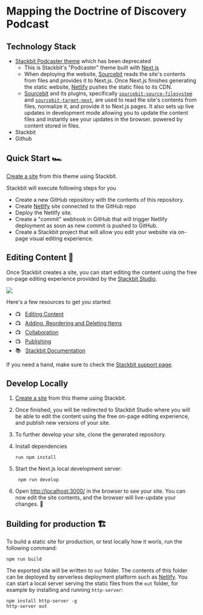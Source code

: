 # Mapping the Doctrine of Discovery Podcast

## Technology Stack

* [Stackbit Podcaster theme](https://github.com/stackbit-themes/podcaster-nextjs) which has been deprecated
  * This is Stackbit's "Podcaster" theme built with [Next.js](https://nextjs.org/)
  * When deploying the website, [Sourcebit](https://github.com/stackbithq/sourcebit)
  reads the site's contents from files and provides it to Next.js. Once Next.js
  finishes generating the static website, [Netlify](https://www.netlify.com) pushes
  the static files to its CDN.
  * [Sourcebit](https://github.com/stackbithq/sourcebit) and its plugins, specifically
  [`sourcebit-source-filesystem`](https://github.com/stackbithq/sourcebit-source-filesystem)
  and [`sourcebit-target-next`](https://github.com/stackbithq/sourcebit-target-next),
  are used to read the site's contents from files, normalize it, and provide it to
  Next.js pages. It also sets up live updates in development mode allowing you to
  update the content files and instantly see your updates in the browser.
powered by content stored in files.
* Stackbit
* Github





## Quick Start 🏎

[Create a site](https://app.stackbit.com/create?theme=https://github.com/stackbit-themes/podcaster-nextjs&utm_source=theme-readme&utm_medium=referral&utm_campaign=stackbit_themes) from this theme using Stackbit.

Stackbit will execute following steps for you

- Create a new GitHub repository with the contents of this repository.
- Create [Netlify](https://www.netlify.com) site connected to the GitHub repo
- Deploy the Netlify site.
- Create a "commit" webhook in GitHub that will trigger Netlify deployment as
  soon as new commit is pushed to GitHub.
- Create a Stackbit project that will allow you edit your website via on-page
  visual editing experience.


## Editing Content 📝

Once Stackbit creates a site, you can start editing the content using the free
on-page editing experience provided by the [Stackbit Studio](https://stackbit.com?utm_source=project-readme&utm_medium=referral&utm_campaign=user_themes).

[![](https://i3.ytimg.com/vi/zd9lGRLVDm4/hqdefault.jpg)](https://stackbit.link/project-readme-lead-video)

Here's a few resources to get you started:

- 📺 &nbsp; [Editing Content](https://stackbit.link/project-readme-editing-video)
- 📺 &nbsp; [Adding, Reordering and Deleting Items](https://stackbit.link/project-readme-adding-video)
- 📺 &nbsp; [Collaboration](https://stackbit.link/project-readme-collaboration-video)
- 📺 &nbsp; [Publishing](https://stackbit.link/project-readme-publishing-video)
- 📚 &nbsp; [Stackbit Documentation](https://stackbit.link/project-readme-documentation)

If you need a hand, make sure to check the [Stackbit support page](https://stackbit.link/project-readme-support).


## Develop Locally

1. [Create a site](https://app.stackbit.com/create?theme=https://github.com/stackbit-themes/podcaster-nextjs&utm_source=theme-readme&utm_medium=referral&utm_campaign=stackbit_themes) from this theme using Stackbit.

1. Once finished, you will be redirected to Stackbit Studio where you will be
   able to edit the content using the free on-page editing experience, and
   publish new versions of your site.

1. To further develop your site, clone the generated repository.

1. Install dependencies

       run npm install

1. Start the Next.js local development server:

        npm run develop

1. Open [http://localhost:3000/](http://localhost:3000/) in the browser to see
   your site. You can now edit the site contents, and the browser will
   live-update your changes. 🎉


## Building for production 🏗

To build a static site for production, or test locally how it worls, run the
following command:

    npm run build

The exported site will be written to `out` folder. The contents of this folder
can be deployed by serverless deployment platform such as [Netlify](https://www.netlify.com).
You can start a local server serving the static files from the `out` folder, for
example by installing and running `http-server`:

    npm install http-server -g
    http-server out
